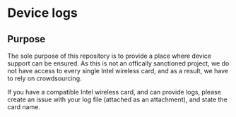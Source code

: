 # Device logs
## Purpose
The sole purpose of this repository is to provide a place where device support can be ensured.
As this is not an offically sanctioned project, we do not have access to every single Intel wireless card, and
as a result, we have to rely on crowdsourcing. 

If you have a compatible Intel wireless card, and can provide logs,
please create an issue with your log file (attached as an attachment), and state the card name.
